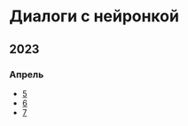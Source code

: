 # Диалоги с нейронкой

## 2023

### Апрель

- [5](dialog-2023-04-05.md)
- [6](dialog-2023-04-06.md)
- [7](dialog-2023-04-07.md)
